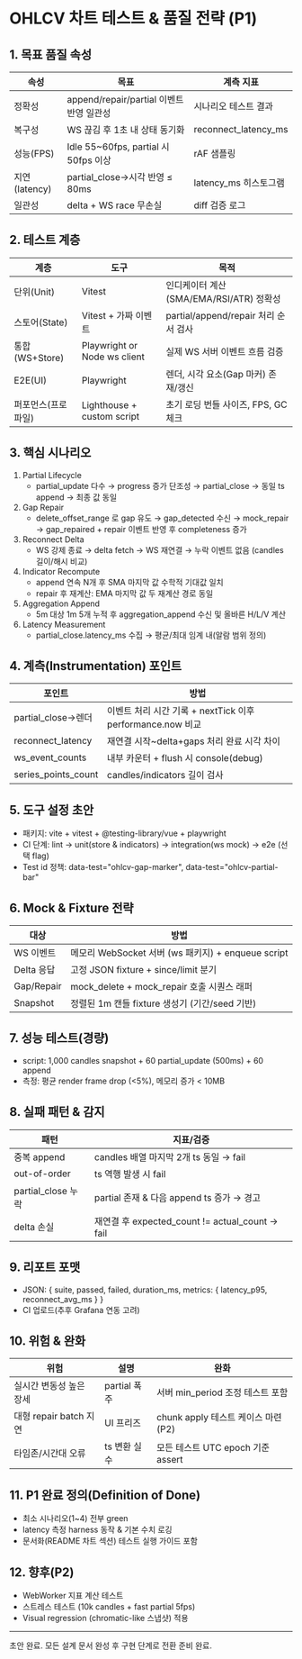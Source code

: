 # OHLCV 차트 테스트 & 품질 전략 (P1)

## 1. 목표 품질 속성
| 속성 | 목표 | 계측 지표 |
|------|------|-----------|
| 정확성 | append/repair/partial 이벤트 반영 일관성 | 시나리오 테스트 결과 | 
| 복구성 | WS 끊김 후 1초 내 상태 동기화 | reconnect_latency_ms | 
| 성능(FPS) | Idle 55~60fps, partial 시 50fps 이상 | rAF 샘플링 | 
| 지연(latency) | partial_close→시각 반영 ≤ 80ms | latency_ms 히스토그램 | 
| 일관성 | delta + WS race 무손실 | diff 검증 로그 | 

## 2. 테스트 계층
| 계층 | 도구 | 목적 |
|------|------|------|
| 단위(Unit) | Vitest | 인디케이터 계산(SMA/EMA/RSI/ATR) 정확성 |
| 스토어(State) | Vitest + 가짜 이벤트 | partial/append/repair 처리 순서 검사 |
| 통합(WS+Store) | Playwright or Node ws client | 실제 WS 서버 이벤트 흐름 검증 |
| E2E(UI) | Playwright | 렌더, 시각 요소(Gap 마커) 존재/갱신 |
| 퍼포먼스(프로파일) | Lighthouse + custom script | 초기 로딩 번들 사이즈, FPS, GC 체크 |

## 3. 핵심 시나리오
1. Partial Lifecycle
   - partial_update 다수 → progress 증가 단조성 → partial_close → 동일 ts append → 최종 값 동일
2. Gap Repair
   - delete_offset_range 로 gap 유도 → gap_detected 수신 → mock_repair → gap_repaired + repair 이벤트 반영 후 completeness 증가
3. Reconnect Delta
   - WS 강제 종료 → delta fetch → WS 재연결 → 누락 이벤트 없음 (candles 길이/해시 비교)
4. Indicator Recompute
   - append 연속 N개 후 SMA 마지막 값 수학적 기대값 일치
   - repair 후 재계산: EMA 마지막 값 두 재계산 경로 동일
5. Aggregation Append
   - 5m 대상 1m 5개 누적 후 aggregation_append 수신 및 올바른 H/L/V 계산
6. Latency Measurement
   - partial_close.latency_ms 수집 → 평균/최대 임계 내(알람 범위 정의)

## 4. 계측(Instrumentation) 포인트
| 포인트 | 방법 |
|--------|------|
| partial_close→렌더 | 이벤트 처리 시간 기록 + nextTick 이후 performance.now 비교 |
| reconnect_latency | 재연결 시작~delta+gaps 처리 완료 시각 차이 |
| ws_event_counts | 내부 카운터 + flush 시 console(debug) |
| series_points_count | candles/indicators 길이 검사 |

## 5. 도구 설정 초안
- 패키지: vite + vitest + @testing-library/vue + playwright
- CI 단계: lint → unit(store & indicators) → integration(ws mock) → e2e (선택 flag)
- Test id 정책: data-test="ohlcv-gap-marker", data-test="ohlcv-partial-bar"

## 6. Mock & Fixture 전략
| 대상 | 방법 |
|------|------|
| WS 이벤트 | 메모리 WebSocket 서버 (ws 패키지) + enqueue script |
| Delta 응답 | 고정 JSON fixture + since/limit 분기 |
| Gap/Repair | mock_delete + mock_repair 호출 시퀀스 래퍼 |
| Snapshot | 정렬된 1m 캔들 fixture 생성기 (기간/seed 기반) |

## 7. 성능 테스트(경량)
- script: 1,000 candles snapshot + 60 partial_update (500ms) + 60 append
- 측정: 평균 render frame drop (<5%), 메모리 증가 < 10MB

## 8. 실패 패턴 & 감지
| 패턴 | 지표/검증 |
|------|-----------|
| 중복 append | candles 배열 마지막 2개 ts 동일 → fail |
| out-of-order | ts 역행 발생 시 fail |
| partial_close 누락 | partial 존재 & 다음 append ts 증가 → 경고 |
| delta 손실 | 재연결 후 expected_count != actual_count → fail |

## 9. 리포트 포맷
- JSON: { suite, passed, failed, duration_ms, metrics: { latency_p95, reconnect_avg_ms } }
- CI 업로드(추후 Grafana 연동 고려)

## 10. 위험 & 완화
| 위험 | 설명 | 완화 |
|------|------|------|
| 실시간 변동성 높은 장세 | partial 폭주 | 서버 min_period 조정 테스트 포함 |
| 대형 repair batch 지연 | UI 프리즈 | chunk apply 테스트 케이스 마련(P2) |
| 타임존/시간대 오류 | ts 변환 실수 | 모든 테스트 UTC epoch 기준 assert |

## 11. P1 완료 정의(Definition of Done)
- 최소 시나리오(1~4) 전부 green
- latency 측정 harness 동작 & 기본 수치 로깅
- 문서화(README 차트 섹션) 테스트 실행 가이드 포함

## 12. 향후(P2)
- WebWorker 지표 계산 테스트
- 스트레스 테스트 (10k candles + fast partial 5fps)
- Visual regression (chromatic-like 스냅샷) 적용

---
초안 완료. 모든 설계 문서 완성 후 구현 단계로 전환 준비 완료.
